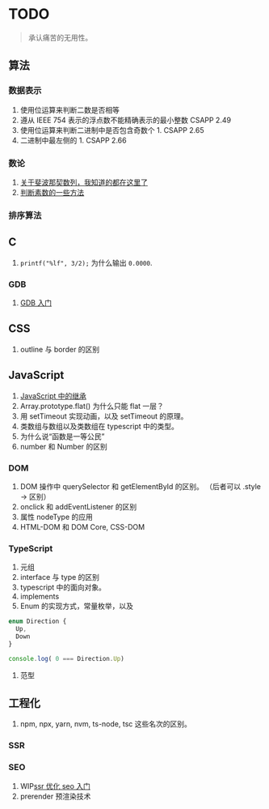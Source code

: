 # TODO

> 承认痛苦的无用性。

## 算法

### 数据表示

1. 使用位运算来判断二数是否相等
2. 遵从 IEEE 754 表示的浮点数不能精确表示的最小整数 CSAPP 2.49
3. 使用位运算来判断二进制中是否包含奇数个 1.  CSAPP 2.65
4. 二进制中最左侧的 1. CSAPP 2.66

### 数论

1. [关于斐波那契数列，我知道的都在这里了](./src/关于斐波那契数列，我知道的都在这里了.md)
2. [判断素数的一些方法](./src/判断素数的一些方法.md)

### 排序算法

## C

1. `printf("%lf", 3/2);` 为什么输出 `0.0000`.

### GDB

1. [GDB 入门](./src/gdb入门.md)

## CSS

1. outline 与 border 的区别

## JavaScript

1. [JavaScript 中的继承](./src/JavaScript中的继承.md)
2. Array.prototype.flat() 为什么只能 flat 一层？
3. 用 setTimeout 实现动画，以及 setTimeout 的原理。
4. 类数组与数组以及类数组在 typescript 中的类型。
5. 为什么说“函数是一等公民”
6. number 和 Number 的区别

### DOM

1. DOM 操作中 querySelector 和 getElementById 的区别。 （后者可以 .style -> 区别）
2. onclick 和 addEventListener 的区别
3. 属性 nodeType 的应用
4. HTML-DOM 和 DOM Core, CSS-DOM

### TypeScript

1. 元组
2. interface 与 type 的区别
3. typescript 中的面向对象。
4. implements
5. Enum 的实现方式，常量枚举，以及

```ts
enum Direction {
  Up,
  Down
}

console.log( 0 === Direction.Up)
```

1. 范型

## 工程化

1. npm, npx, yarn, nvm, ts-node, tsc 这些名次的区别。

### SSR

### SEO

1. WIP[ssr 优化 seo 入门](./src/ssr优化seo入门.md)
2. prerender 预渲染技术
